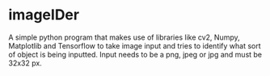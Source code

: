 # imageIDer

A simple python program that makes use of libraries like cv2, Numpy, Matplotlib and Tensorflow to take image input and tries to identify what sort of object is being inputted. Input needs to be a png, jpeg or jpg and must be 32x32 px. 
